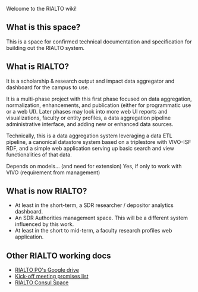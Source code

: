 Welcome to the RIALTO wiki!

## What is this space?
This is a space for confirmed technical documentation and specification for building out the RIALTO system.

## What is RIALTO?
It is a scholarship & research output and impact data aggregator and dashboard for the campus to use. 

It is a multi-phase project with this first phase focused on data aggregation, normalization, enhancements, and publication (either for programmatic use or a web UI). Later phases may look into more web UI reports and visualizations, faculty or entity profiles, a data aggregation pipeline administrative interface, and adding new or enhanced data sources.

Technically, this is a data aggregation system leveraging a data ETL pipeline, a canonical datastore system based on a triplestore with VIVO-ISF RDF, and a simple web application serving up basic search and view functionalities of that data.

Depends on models… (and need for extension)
Yes, if only to work with VIVO (requirement from management)

## What is now RIALTO?
* At least in the short-term, a SDR researcher / depositor analytics dashboard. 
* An SDR Authorities management space. This will be a different system influenced by this work.
* At least in the short to mid-term, a faculty research profiles web application.

## Other RIALTO working docs
* [RIALTO PO's Google drive](https://drive.google.com/drive/u/1/folders/0B_7WttFlpI99b1I4YmtxVHdIaEU)
* [Kick-off meeting promises list](https://consul.stanford.edu/display/RIALTO/RIALTO+Kick+Off+Meeting+-+Spring+2017)
* [RIALTO Consul Space](https://consul.stanford.edu/display/RIALTO/RIALTO+Home)
